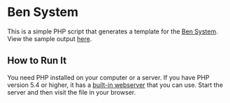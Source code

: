 # Ben System

This is a simple PHP script that generates a template for the [Ben System](http://mnemotechnics.org/wiki/Ben_System). View the sample output [here](http://mnemotechnics.org/3.1415926/ben_system.php).

## How to Run It

You need PHP installed on your computer or a server. If you have PHP version 5.4 or higher, it has a [built-in webserver](http://blog.joshnotes.com/php-5-4-web-server/) that you can use. Start the server and then visit the file in your browser.
